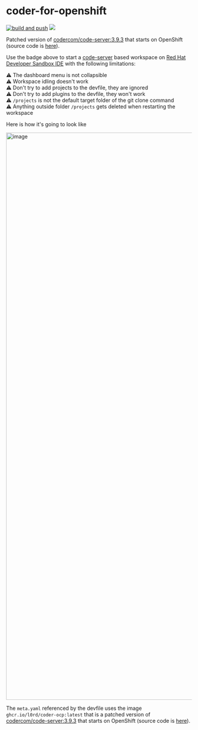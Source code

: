 # coder-for-openshift

[![build and push](https://github.com/l0rd/coder-for-openshift/actions/workflows/main.yaml/badge.svg)](https://github.com/l0rd/coder-for-openshift/actions/workflows/main.yaml)
[![](https://img.shields.io/badge/contribute-with_1_click-525C86?logo=eclipse-che&labelColor=FDB940)](https://workspaces.openshift.com/f?url=https://gist.githubusercontent.com/l0rd/a16bcfda94d8e5775eb32d66da7299b2/raw/devfile.yaml)

Patched version of [codercom/code-server:3.9.3](https://hub.docker.com/r/codercom/code-server/tags?page=1&ordering=last_updated) that starts on OpenShift (source code is [here](https://github.com/l0rd/coder-for-openshift)).

Use the badge above to start a [code-server](https://github.com/cdr/code-server/blob/main/docs/FAQ.md) based workspace on [Red Hat Developer Sandbox IDE](https://workspaces.openshift.com) with the following limitations:

:warning: The dashboard menu is not collapsible<br/>
:warning: Workspace idling doesn't work<br/>
:warning: Don't try to add projects to the devfile, they are ignored<br/>
:warning: Don't try to add plugins to the devfile, they won't work<br/>
:warning: `/projects` is not the default target folder of the git clone command<br/>
:warning: Anything outside folder `/projects` gets deleted when restarting the workspace<br/>

Here is how it's going to look like
<br/>

<img width="1533" alt="image" src="https://user-images.githubusercontent.com/606959/116725887-d9665f00-a9e2-11eb-9067-ff3d3daa93c0.png">

The `meta.yaml` referenced by the devfile uses the image `ghcr.io/l0rd/coder-ocp:latest` that is a patched version of [codercom/code-server:3.9.3](https://hub.docker.com/r/codercom/code-server/tags?page=1&ordering=last_updated) that starts on OpenShift (source code is [here](https://github.com/l0rd/coder-for-openshift)).
